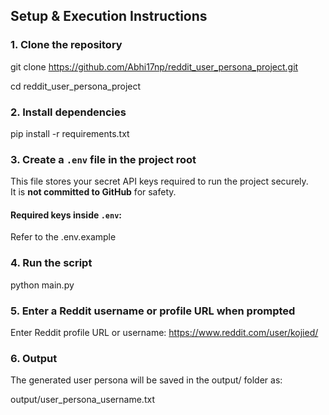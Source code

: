 ## Setup & Execution Instructions

### 1. Clone the repository

git clone https://github.com/Abhi17np/reddit_user_persona_project.git

cd reddit_user_persona_project

### 2. Install dependencies

pip install -r requirements.txt

### 3. Create a `.env` file in the project root

This file stores your secret API keys required to run the project securely.  
It is **not committed to GitHub** for safety.

#### Required keys inside `.env`:
Refer to the .env.example

### 4. Run the script
python main.py

### 5. Enter a Reddit username or profile URL when prompted
Enter Reddit profile URL or username: https://www.reddit.com/user/kojied/

### 6. Output
The generated user persona will be saved in the output/ folder as:

output/user_persona_username.txt
